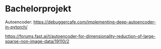 # Bachelorprojekt
Autoencoder:
  https://debuggercafe.com/implementing-deep-autoencoder-in-pytorch/
 
 https://forums.fast.ai/t/autoencoder-for-dimensionality-reduction-of-large-sparse-non-image-data/19110/2
